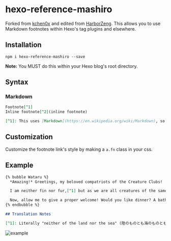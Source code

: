 # hexo-reference-mashiro

Forked from [kchen0x](https://github.com/kchen0x/hexo-reference) and edited from [HarborZeng](https://github.com/HarborZeng/hexo-reference/blob/master/src/footnotes.js). This allows you to use Markdown footnotes within Hexo's tag plugins and elsewhere.

## Installation

```
npm i hexo-reference-mashiro --save
```

**Note:** You MUST do this within your Hexo blog's root directory.

## Syntax

### Markdown

```markdown
Footnote[^1]
Inline footnote[^2](inline footnote)

[^1]: This uses [Markdown](https://en.wikipedia.org/wiki/Markdown), so you can add links here and the likes.
```

## Customization

Customize the footnote link's style by making a `a.fn` class in your css.

## Example

```markdown
{% bubble Wataru %}
  *Amazing!* Greetings, my beloved compatriots of the Creature Clubs!

  I am neither fin nor fur,[^1] but as we are all creatures of the same world, I shall entertain each and every one of you amicably in our time here together!

  Now, allow me to give a proper welcome! Would you like dinner? A bath? Or would you like...*me?*
{% endbubble %}

## Translation Notes

[^1]: Literally "neither of the land nor the sea" (陸のものとも海のものともつかない). It's modified from a [proverb](https://www.google.com/books/edition/英語のことわざ、 イディオム、フレーズ/f9eJCgAAQBAJ) meaning "neither fish nor fowl"—hard to predict.
```

![example](https://raw.githubusercontent.com/watatomo/hexo-reference-mashiro/master/example.gif)
